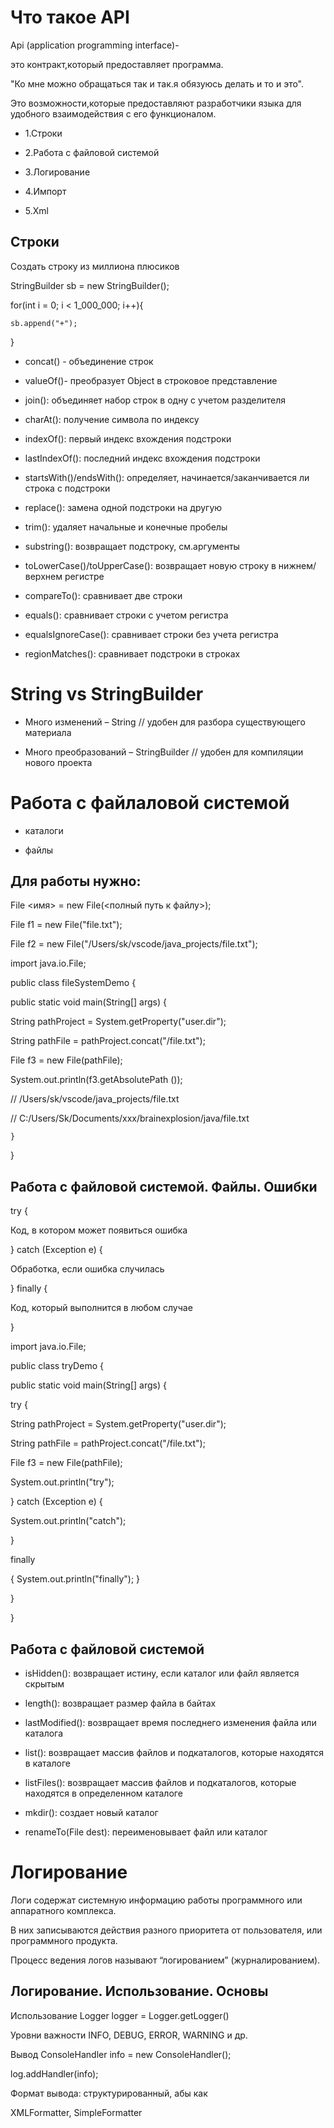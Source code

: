 # Что такое API
Api  (application programming interface)-

это контракт,который предоставляет программа.

"Ко мне можно обращаться так и так.я обязуюсь делать и то и это".

Это возможности,которые предоставляют разработчики языка для удобного взаимодействия с его функционалом.

* 1.Строки

* 2.Работа с файловой системой

* 3.Логирование

* 4.Импорт

* 5.Xml



## Строки

Создать строку из миллиона плюсиков

StringBuilder sb = new StringBuilder();

for(int i = 0; i < 1_000_000; i++){

    sb.append("+");

}

* concat() - объединение строк

* valueOf()- преобразует Object  в строковое представление

* join(): объединяет набор строк в одну с учетом разделителя

* charAt(): получение символа по индексу

* indexOf(): первый индекс вхождения подстроки

* lastIndexOf(): последний индекс вхождения подстроки

* startsWith()/endsWith(): определяет, начинается/заканчивается ли строка с подстроки

* replace(): замена одной подстроки на другую

* trim(): удаляет начальные и конечные пробелы

* substring(): возвращает подстроку, см.аргументы

* toLowerCase()/toUpperCase(): возвращает новую строку в нижнем/верхнем регистре

* сompareTo(): сравнивает две строки

* equals(): сравнивает строки с учетом регистра

* equalsIgnoreCase(): сравнивает строки без учета регистра

* regionMatches(): сравнивает подстроки в строках

# String vs StringBuilder

* Много изменений – String  // удобен для разбора существующего материала

* Много преобразований – StringBuilder // удобен для компиляции нового проекта

# Работа с файлаловой системой

* каталоги

* файлы

## Для работы нужно:
File <имя> = new File(<полный путь к файлу>);

File f1 = new File("file.txt");

File f2 = new File("/Users/sk/vscode/java_projects/file.txt");


import java.io.File;

public class fileSystemDemo {

 public static void main(String[] args) {

 String pathProject = System.getProperty("user.dir");

 String pathFile = pathProject.concat("/file.txt");

 File f3 = new File(pathFile);

 System.out.println(f3.getAbsolutePath ());

 // /Users/sk/vscode/java_projects/file.txt

 // C:/Users/Sk/Documents/xxx/brainexplosion/java/file.txt

    }

}

## Работа с файловой системой. Файлы. Ошибки


try {

 Код, в котором может появиться ошибка

} catch (Exception e) {

 Обработка, если ошибка случилась

}
finally {

 Код, который выполнится в любом случае

}

import java.io.File;

public class tryDemo {

 public static void main(String[] args) {

 try {

 String pathProject = System.getProperty("user.dir");

 String pathFile = pathProject.concat("/file.txt");

 File f3 = new File(pathFile);

 System.out.println("try");

 } catch (Exception e) {

 System.out.println("catch");

 }

 finally

 { System.out.println("finally"); }

 }

}

## Работа с файловой системой

* isHidden(): возвращает истину, если каталог или файл  является скрытым

* length(): возвращает размер файла в байтах

* lastModified(): возвращает время последнего изменения файла или каталога

* list(): возвращает массив файлов и подкаталогов, которые находятся в каталоге

* listFiles(): возвращает массив файлов и подкаталогов, которые находятся
в определенном каталоге

* mkdir(): создает новый каталог

* renameTo(File dest): переименовывает файл или каталог

# Логирование

Логи содержат системную информацию работы
программного или аппаратного комплекса.

В них записываются действия разного приоритета
от пользователя, или программного продукта.

Процесс ведения логов называют
“логированием” (журналированием).

## Логирование. Использование. Основы

Использование
Logger logger = Logger.getLogger()

Уровни важности
INFO, DEBUG, ERROR, WARNING и др.

Вывод
ConsoleHandler info = new ConsoleHandler();

log.addHandler(info);

Формат вывода: структурированный, абы как

XMLFormatter, SimpleFormatter